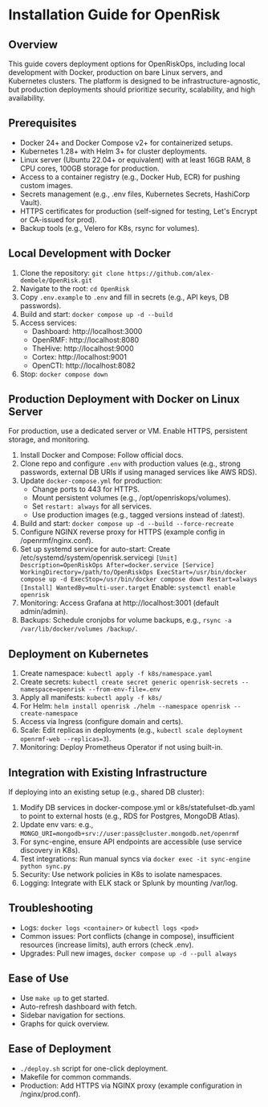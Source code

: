 # Installation Guide for OpenRisk

## Overview
This guide covers deployment options for OpenRiskOps, including local development with Docker, production on bare Linux servers, and Kubernetes clusters. The platform is designed to be infrastructure-agnostic, but production deployments should prioritize security, scalability, and high availability.

## Prerequisites
- Docker 24+ and Docker Compose v2+ for containerized setups.
- Kubernetes 1.28+ with Helm 3+ for cluster deployments.
- Linux server (Ubuntu 22.04+ or equivalent) with at least 16GB RAM, 8 CPU cores, 100GB storage for production.
- Access to a container registry (e.g., Docker Hub, ECR) for pushing custom images.
- Secrets management (e.g., .env files, Kubernetes Secrets, HashiCorp Vault).
- HTTPS certificates for production (self-signed for testing, Let's Encrypt or CA-issued for prod).
- Backup tools (e.g., Velero for K8s, rsync for volumes).

## Local Development with Docker
1. Clone the repository: `git clone https://github.com/alex-dembele/OpenRisk.git`
2. Navigate to the root: `cd OpenRisk`
3. Copy `.env.example` to `.env` and fill in secrets (e.g., API keys, DB passwords).
4. Build and start: `docker compose up -d --build`
5. Access services:
   - Dashboard: http://localhost:3000
   - OpenRMF: http://localhost:8080
   - TheHive: http://localhost:9000
   - Cortex: http://localhost:9001
   - OpenCTI: http://localhost:8082
6. Stop: `docker compose down`

## Production Deployment with Docker on Linux Server
For production, use a dedicated server or VM. Enable HTTPS, persistent storage, and monitoring.

1. Install Docker and Compose: Follow official docs[](https://docs.docker.com/engine/install/).
2. Clone repo and configure `.env` with production values (e.g., strong passwords, external DB URIs if using managed services like AWS RDS).
3. Update `docker-compose.yml` for production:
   - Change ports to 443 for HTTPS.
   - Mount persistent volumes (e.g., /opt/openriskops/volumes).
   - Set `restart: always` for all services.
   - Use production images (e.g., tagged versions instead of :latest).
4. Build and start: `docker compose up -d --build --force-recreate`
5. Configure NGINX reverse proxy for HTTPS (example config in /openrmf/nginx.conf).
6. Set up systemd service for auto-start: Create /etc/systemd/system/openrisk.servicegi
`
[Unit]
Description=OpenRiskOps
After=docker.service
[Service]
WorkingDirectory=/path/to/OpenRiskOps
ExecStart=/usr/bin/docker compose up -d
ExecStop=/usr/bin/docker compose down
Restart=always
[Install]
WantedBy=multi-user.target
`
   Enable: `systemctl enable openrisk`
7. Monitoring: Access Grafana at http://localhost:3001 (default admin/admin).
8. Backups: Schedule cronjobs for volume backups, e.g., `rsync -a /var/lib/docker/volumes /backup/`.

## Deployment on Kubernetes
1. Create namespace: `kubectl apply -f k8s/namespace.yaml`
2. Create secrets: `kubectl create secret generic openrisk-secrets --namespace=openrisk --from-env-file=.env`
3. Apply all manifests: `kubectl apply -f k8s/`
4. For Helm: `helm install openrisk ./helm --namespace openrisk --create-namespace`
5. Access via Ingress (configure domain and certs).
6. Scale: Edit replicas in deployments (e.g., `kubectl scale deployment openrmf-web --replicas=3`).
7. Monitoring: Deploy Prometheus Operator if not using built-in.

## Integration with Existing Infrastructure
If deploying into an existing setup (e.g., shared DB cluster):
1. Modify DB services in docker-compose.yml or k8s/statefulset-db.yaml to point to external hosts (e.g., RDS for Postgres, MongoDB Atlas).
2. Update env vars: e.g., `MONGO_URI=mongodb+srv://user:pass@cluster.mongodb.net/openrmf`
3. For sync-engine, ensure API endpoints are accessible (use service discovery in K8s).
4. Test integrations: Run manual syncs via `docker exec -it sync-engine python sync.py`
5. Security: Use network policies in K8s to isolate namespaces.
6. Logging: Integrate with ELK stack or Splunk by mounting /var/log.

## Troubleshooting
- Logs: `docker logs <container>` or `kubectl logs <pod>`
- Common issues: Port conflicts (change in compose), insufficient resources (increase limits), auth errors (check .env).
- Upgrades: Pull new images, `docker compose up -d --pull always`

## Ease of Use
- Use `make up` to get started.
- Auto-refresh dashboard with fetch.
- Sidebar navigation for sections.
- Graphs for quick overview.

## Ease of Deployment
- `./deploy.sh` script for one-click deployment.
- Makefile for common commands.
- Production: Add HTTPS via NGINX proxy (example configuration in /nginx/prod.conf).